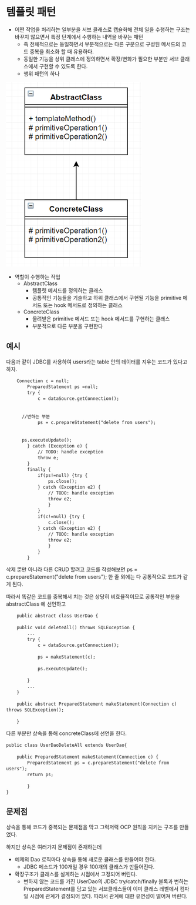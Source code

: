 템플릿 패턴
====================================================================
* 어떤 작업을 처리하는 일부분을 서브 클래스로 캡슐화해 전체 일을 수행하는 구조는 바꾸지 않으면서 특정 단계에서 수행하는 내역을 바꾸는 패턴
  - 즉 전체적으로는 동일하면서 부분적으로는 다른 구문으로 구성된 메서드의 코드 중복을 최소화 할 때 유용하다.
  - 동일한 기능을 상위 클래스에 정의하면서 확장/변화가 필요한 부분만 서브 클래스에서 구현할 수 있도록 한다.
  - 행위 패턴의 하나
  
![templte](../img/template.PNG)
  
  
* 역할이 수행하는 작업
  - AbstractClass
    + 템플릿 메서드를 정의하는 클래스
    + 공통적인 기능들을 기술하고 하위 클래스에서 구현될 기능을 primitive 메서드 또는 hook 메서드로 정의하는 클래스
  - ConcreteClass
    + 물려받은 primitive 메서드 또는 hook 메서드를 구현하는 클래스
    + 부분적으로 다른 부분을 구현한다


예시
-----------------------
다음과 같이 JDBC를 사용하여 users라는 table 안의 데이터를 지우는 코드가 있다고 하자.


~~~
	Connection c = null;
		PreparedStatement ps =null;
		try {
			c = dataSource.getConnection();
		  
      
      //변하는 부분
			ps = c.prepareStatement("delete from users");
			
      
      ps.executeUpdate();
		} catch (Exception e) {
			// TODO: handle exception
			throw e;
		}
		finally {
			if(ps!=null) {try {
				ps.close();
			} catch (Exception e2) {
				// TODO: handle exception
				throw e2;
				} 
			}
			if(c!=null) {try {
				c.close();
			} catch (Exception e2) {
				// TODO: handle exception
				throw e2;
				}
			}
		}
~~~
삭제 뿐만 아니라 다른 CRUD 할려고 코드를 작성해보면  ps = c.prepareStatement("delete from users");
한 줄 외에는 다 공통적으로 코드가 같게 된다.

따라서 똑같은 코드를 중복해서 치는 것은 상당히 비효율적이므로 공통적인 부분을 abstractClass 에 선언하고
~~~
	public abstract class UserDao {

	public void deleteAll() throws SQLException {
		...
		try {
			c = dataSource.getConnection();
			
			ps = makeStatement(c);
			
			ps.executeUpdate();
			
		}
		...
	}

	public abstract PreparedStatement makeStatement(Connection c) throws SQLException();
	
	}

~~~
다른 부분만 상속을 통해 concreteClass에 선언을 한다.

~~~
public class UserDaoDeleteAll extends UserDao{
	
	public PreparedStatement makeStatement(Connection c) {
		PreparedStatement ps = c.prepareStatement("delete from users");
		return ps;
		
		}
}
~~~


문제점
-------------------------------------
상속을 통해 코드가 중복되는 문제점을 막고 그럭저럭 OCP 원칙을 지키는 구조를 만들었다.

하지만 상속은 여러가지 문제점이 존재하는데

* 예제의 Dao 로직마다 상속을 통해 새로운 클래스를 만들어야 한다.
	- JDBC 메소드가 100개일 경우 100개의 클래스가 만들어진다.
* 확장구조가 클래스를 설계하는 시점에서 고정되어 버린다.
	- 변하지 않는 코드를 가진 UserDao의 JDBC try/catch/finally 블록과 변하는 PreparedStatement를 담고 있는 서브클래스들이 이미 클래스 레벨에서 컴파일 시점에 관계가 결정되어 있다. 따라서 관계에 대한 유연성이 떨어져 버린다.
